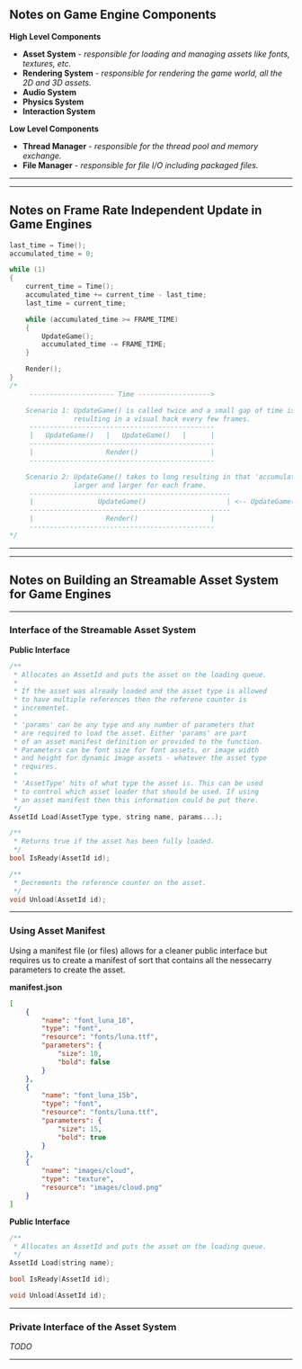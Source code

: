 ## Notes on Game Engine Components

**High Level Components**
* **Asset System** - _responsible for loading and managing assets like fonts, textures, etc._
* **Rendering System** - _responsible for rendering the game world, all the 2D and 3D assets._
* **Audio System**
* **Physics System**
* **Interaction System**


**Low Level Components**
* **Thread Manager** - _responsible for the thread pool and memory exchange._
* **File Manager** - _responsible for file I/O including packaged files._

---

---

## Notes on Frame Rate Independent Update in Game Engines

```c
last_time = Time();
accumulated_time = 0;

while (1)
{
	current_time = Time();
	accumulated_time += current_time - last_time;
	last_time = current_time;

	while (accumulated_time >= FRAME_TIME)
	{
		UpdateGame();
		accumulated_time -= FRAME_TIME;
	}

	Render();
}
/*
     --------------------- Time ------------------>

    Scenario 1: UpdateGame() is called twice and a small gap of time is left
                resulting in a visual hack every few frames.
     ----------------------------------------------
     |   UpdateGame()   |   UpdateGame()   |      |
     ----------------------------------------------
     |                  Render()                  |
     ----------------------------------------------

	Scenario 2: UpdateGame() takes to long resulting in that 'accumulated_time' is 
	            larger and larger for each frame.
     --------------------------------------------------
     |                UpdateGame()                    | <-- UpdateGame() takes longer than FRAME_TIME
     --------------------------------------------------
     |                  Render()                  |
     ----------------------------------------------
*/
```

---

---

## Notes on Building an Streamable Asset System for Game Engines

---

### Interface of the Streamable Asset System

**Public Interface**
```c
/**
 * Allocates an AssetId and puts the asset on the loading queue.
 *
 * If the asset was already loaded and the asset type is allowed
 * to have multiple references then the referene counter is 
 * incrementet.
 *
 * 'params' can be any type and any number of parameters that
 * are required to load the asset. Either 'params' are part
 * of an asset manifest definition or provided to the function.
 * Parameters can be font size for font assets, or image width
 * and height for dynamic image assets - whatever the asset type
 * requires.
 *
 * 'AssetType' hits of what type the asset is. This can be used
 * to control which asset loader that should be used. If using
 * an asset manifest then this information could be put there.
 */
AssetId Load(AssetType type, string name, params...);

/**
 * Returns true if the asset has been fully loaded.
 */
bool IsReady(AssetId id);

/**
 * Decrements the reference counter on the asset.
 */
void Unload(AssetId id);
```

---

### Using Asset Manifest

Using a manifest file (or files) allows for a cleaner public interface but requires us to create a manifest of sort that contains all the nessecarry parameters to create the asset.

**manifest.json**
```json
[
	{
		"name": "font_luna_10",
		"type": "font",
		"resource": "fonts/luna.ttf",
		"parameters": {
			"size": 10,
			"bold": false
		}
	},
	{
		"name": "font_luna_15b",
		"type": "font",
		"resource": "fonts/luna.ttf",
		"parameters": {
			"size": 15,
			"bold": true
		}
	},
	{
		"name": "images/cloud",
		"type": "texture",
		"resource": "images/cloud.png"
	}
]
```

**Public Interface**
```c
/**
 * Allocates an AssetId and puts the asset on the loading queue.
 */
AssetId Load(string name);

bool IsReady(AssetId id);

void Unload(AssetId id);
```

---

### Private Interface of the Asset System
_TODO_

---